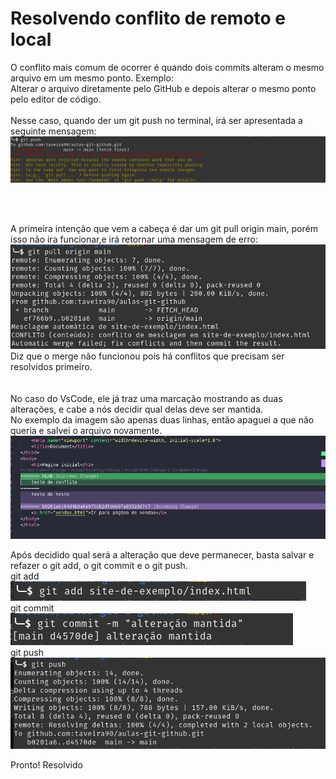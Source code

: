 
 <h1>Resolvendo conflito de remoto e local</h1>
    <div>
        <p>
            O conflito mais comum de ocorrer é quando dois commits alteram o mesmo arquivo em um mesmo ponto.
            Exemplo: <br>
            Alterar o arquivo diretamente pelo GitHub e depois alterar o mesmo ponto pelo editor de código. <br>
            <br>
            Nesse caso, quando der um git push no terminal, irá ser apresentada a seguinte mensagem: <br>
            <img src="git push 1.png">
        </p>
    </div>
    <br><br>
    <div>
        <p>
            A primeira intenção que vem a cabeça é dar um git pull origin main, porém isso não ira funcionar,e irá retornar uma mensagem de erro:
            <img src="mensagem de erro git pull origin main.png" alt="">
            <br>
            Diz que o merge não funcionou pois há conflitos que precisam ser resolvidos primeiro.
            <br><br><br>
            No caso do VsCode, ele já traz uma marcação mostrando as duas alterações, e cabe a nós decidir qual delas deve ser mantida.
            <br>
            No exemplo da imagem são apenas duas linhas, então apaguei a que não queria e salvei o arquivo novamente.
            <img src="conflito marcado no vscode.png" alt="">
            <br>
        </p>
    </div>
    <div>
        <p>
            Após decidido qual será a alteração que deve permanecer, basta salvar e refazer o git add, o git  commit e o git push.
            <br>
            <label>git add</label><br>
            <img src="git add de resolução.png" alt="">
            <br>
            <label>git commit</label><br>
            <img src="commit de resolução.png" alt="">
            <br>
            <label>git push</label><br>
            <img src="git push de resolução.png" alt="">
        </p>
        <p>Pronto! Resolvido</p>
    </div>